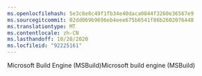```yaml
---
ms.openlocfilehash: 5e3c8e8c49f1fb34e40daca0844f3260e36567e9
ms.sourcegitcommit: 02dd069b9696eb4eee675b6541f86b2602076448
ms.translationtype: MT
ms.contentlocale: zh-CN
ms.lasthandoff: 10/20/2020
ms.locfileid: "92225161"
---
```

<span data-ttu-id="28811-101">Microsoft Build Engine (MSBuild)</span><span class="sxs-lookup"><span data-stu-id="28811-101">Microsoft build engine (MSBuild)</span></span>